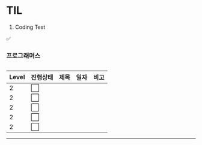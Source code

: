 # TIL

1. Coding Test

 :white_check_mark:


### 프로그래머스
##
|Level|진행상태|제목|일자|비고|
| ------ | ------ | ------ | ------ | ------ |
|2| :white_large_square: | |  | |
|2| :white_large_square: | |  | |
|2| :white_large_square: | |  | |
|2| :white_large_square: | |  | |
|2| :white_large_square: | |  | |

---
